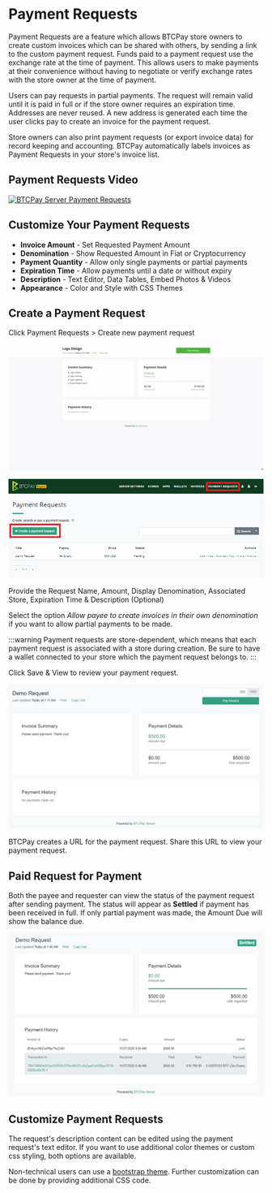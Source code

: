 # Payment Requests

Payment Requests are a feature which allows BTCPay store owners to create custom invoices which can be shared with others, by sending a link to the custom payment request. Funds paid to a payment request use the exchange rate at the time of payment. This allows users to make payments at their convenience without having to negotiate or verify exchange rates with the store owner at the time of payment.

Users can pay requests in partial payments. The request will remain valid until it is paid in full or if the store owner requires an expiration time. Addresses are never reused. A new address is generated each time the user clicks pay to create an invoice for the payment request. 

Store owners can also print payment requests (or export invoice data) for record keeping and accounting. BTCPay automatically labels invoices as Payment Requests in your store's invoice list.

## Payment Requests Video

[![BTCPay Server Payment Requests](https://img.youtube.com/vi/j6CvwDPvfzQ/mqdefault.jpg)](https://www.youtube.com/watch?v=j6CvwDPvfzQ "BTCPay Server Payment Requests")

## Customize Your Payment Requests

- **Invoice Amount** - Set Requested Payment Amount
- **Denomination** - Show Requested Amount in Fiat or Cryptocurrency
- **Payment Quantity** - Allow only single payments or partial payments
- **Expiration Time** - Allow payments until a date or without expiry
- **Description** - Text Editor, Data Tables, Embed Photos & Videos
- **Appearance** - Color and Style with CSS Themes

## Create a Payment Request

Click Payment Requests > Create new payment request

![Payment Request](./img/PaymentRequests.png)

![Create Payment Request](./img/payment-requests/CreatePaymentRequest.png)

Provide the Request Name, Amount, Display Denomination, Associated Store, Expiration Time & Description (Optional)

Select the option *Allow payee to create invoices in their own denomination* if you want to allow partial payments to be made.

:::warning
Payment requests are store-dependent, which means that each payment request is associated with a store during creation. Be sure to have a wallet connected to your store which the payment request belongs to.
:::

Click Save & View to review your payment request.

![View New Payment Request](./img/payment-requests/ViewNewPaymentRequest.png)

BTCPay creates a URL for the payment request. Share this URL to view your payment request.

## Paid Request for Payment

Both the payee and requester can view the status of the payment request after sending payment. The status will appear as **Settled** if payment has been received in full. If only partial payment was made, the Amount Due will show the balance due.

![View Paid Payment Request](./img/payment-requests/ViewPaidPaymentRequest.png)

## Customize Payment Requests

The request's description content can be edited using the payment request's text editor. If you want to use additional color themes or custom css styling, both options are available. 

Non-technical users can use a [bootstrap theme](./Theme.md#2-bootstrap-themes). Further customization can be done by providing additional CSS code.
